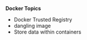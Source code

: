<b> Docker Topics </b>
<ul>
  <li>Docker Trusted Registry</li>
  <li>dangling image</li>  
  <li>Store data within containers</li>
</ul>
